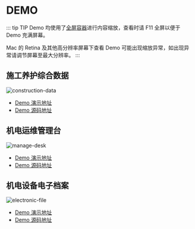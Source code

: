 # DEMO

::: tip TIP
Demo 均使用了[全屏容器](/guide/fullScreenContainer.html)进行内容缩放，查看时请 F11 全屏以便于 Demo 充满屏幕。

Mac 的 Retina 及其他高分辨率屏幕下查看 Demo 可能出现缩放异常，如出现异常请调节屏幕至最大分辨率。
:::

## 施工养护综合数据

![construction-data](/img/demo/construction-data.jpg)

- [Demo 演示地址](http://datav-react.jiaminghi.com/demo/construction-data/index.html)
- [Demo 源码地址](https://github.com/DataV-Team/datav.react.jiaminghi.com/tree/master/demo/construction-data)

## 机电运维管理台

![manage-desk](/img/demo/manage-desk.jpg)

- [Demo 演示地址](http://datav-react.jiaminghi.com/demo/manage-desk/index.html)
- [Demo 源码地址](https://github.com/DataV-Team/datav.react.jiaminghi.com/tree/master/demo/manage-desk)

## 机电设备电子档案

![electronic-file](/img/demo/electronic-file.jpg)

- [Demo 演示地址](http://datav-react.jiaminghi.com/demo/electronic-file/index.html)
- [Demo 源码地址](https://github.com/DataV-Team/datav.react.jiaminghi.com/tree/master/demo/electronic-file)
